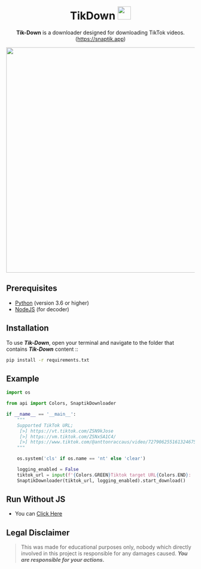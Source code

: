 <div align="center">

# TikDown <img src="https://github.com/x404xx/Tik-Down/assets/114883816/05bb5343-bd6d-494c-ad1d-5eb85bd3fed2" width="35px">

**Tik-Down** is a downloader designed for downloading TikTok videos. (https://snaptik.app)

<img src="https://github.com/x404xx/Tik-Down/assets/114883816/95819343-c111-4a6d-b742-5f28f23166e3" width="600" height="auto">

</div>

## Prerequisites

-   [Python](https://www.python.org/) (version 3.6 or higher)
-   [NodeJS](https://nodejs.org/en) (for decoder)

## Installation

To use _**Tik-Down**_, open your terminal and navigate to the folder that contains _**Tik-Down**_ content ::

```bash
pip install -r requirements.txt
```

## Example

```python
import os

from api import Colors, SnaptikDownloader

if __name__ == '__main__':
    """
    Supported TikTok URL;
     [>] https://vt.tiktok.com/ZSN9kJose
     [>] https://vm.tiktok.com/ZSNxSA1C4/
     [>] https://www.tiktok.com/@anttonraccaus/video/7279062551613246752?is_from_webapp=1&sender_device=pc
    """

    os.system('cls' if os.name == 'nt' else 'clear')

    logging_enabled = False
    tiktok_url = input(f'{Colors.GREEN}Tiktok target URL{Colors.END}: ')
    SnaptikDownloader(tiktok_url, logging_enabled).start_download()
```

## Run Without JS

-   You can [Click Here](https://github.com/x404xx/Tik-Down/tree/main/Run%20without%20JS)

## **Legal Disclaimer**

> This was made for educational purposes only, nobody which directly involved in this project is responsible for any damages caused. **_You are responsible for your actions._**

